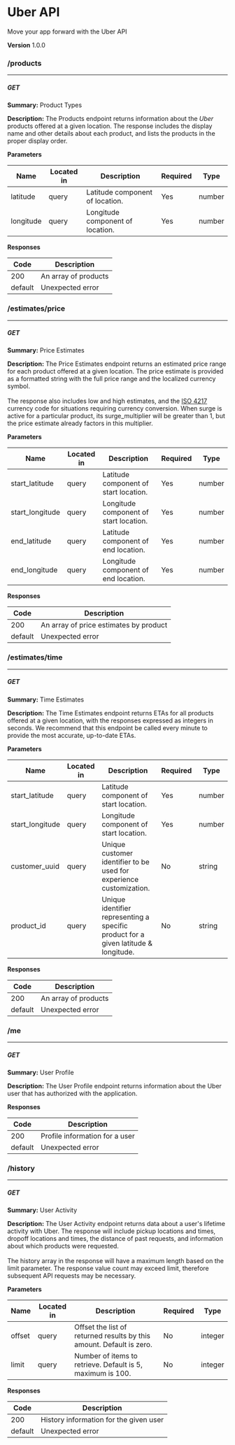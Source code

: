 Uber API
========
Move your app forward with the Uber API

**Version** 1.0.0

### /products
---
##### ***GET***
**Summary:** Product Types

**Description:** The Products endpoint returns information about the *Uber* products
offered at a given location. The response includes the display name
and other details about each product, and lists the products in the
proper display order.


**Parameters**

| Name | Located in | Description | Required | Type |
| ---- | ---------- | ----------- | -------- | ---- |
| latitude | query | Latitude component of location. | Yes | number |
| longitude | query | Longitude component of location. | Yes | number |

**Responses**

| Code | Description |
| ---- | ----------- |
| 200 | An array of products |
| default | Unexpected error |

### /estimates/price
---
##### ***GET***
**Summary:** Price Estimates

**Description:** The Price Estimates endpoint returns an estimated price range
for each product offered at a given location. The price estimate is
provided as a formatted string with the full price range and the localized
currency symbol.<br><br>The response also includes low and high estimates,
and the [ISO 4217](http://en.wikipedia.org/wiki/ISO_4217) currency code for
situations requiring currency conversion. When surge is active for a particular
product, its surge_multiplier will be greater than 1, but the price estimate
already factors in this multiplier.


**Parameters**

| Name | Located in | Description | Required | Type |
| ---- | ---------- | ----------- | -------- | ---- |
| start_latitude | query | Latitude component of start location. | Yes | number |
| start_longitude | query | Longitude component of start location. | Yes | number |
| end_latitude | query | Latitude component of end location. | Yes | number |
| end_longitude | query | Longitude component of end location. | Yes | number |

**Responses**

| Code | Description |
| ---- | ----------- |
| 200 | An array of price estimates by product |
| default | Unexpected error |

### /estimates/time
---
##### ***GET***
**Summary:** Time Estimates

**Description:** The Time Estimates endpoint returns ETAs for all products offered at a given location, with the responses expressed as integers in seconds. We recommend that this endpoint be called every minute to provide the most accurate, up-to-date ETAs.

**Parameters**

| Name | Located in | Description | Required | Type |
| ---- | ---------- | ----------- | -------- | ---- |
| start_latitude | query | Latitude component of start location. | Yes | number |
| start_longitude | query | Longitude component of start location. | Yes | number |
| customer_uuid | query | Unique customer identifier to be used for experience customization. | No | string |
| product_id | query | Unique identifier representing a specific product for a given latitude & longitude. | No | string |

**Responses**

| Code | Description |
| ---- | ----------- |
| 200 | An array of products |
| default | Unexpected error |

### /me
---
##### ***GET***
**Summary:** User Profile

**Description:** The User Profile endpoint returns information about the Uber user that has authorized with the application.

**Responses**

| Code | Description |
| ---- | ----------- |
| 200 | Profile information for a user |
| default | Unexpected error |

### /history
---
##### ***GET***
**Summary:** User Activity

**Description:** The User Activity endpoint returns data about a user's lifetime activity with Uber. The response will include pickup locations and times, dropoff locations and times, the distance of past requests, and information about which products were requested.<br><br>The history array in the response will have a maximum length based on the limit parameter. The response value count may exceed limit, therefore subsequent API requests may be necessary.

**Parameters**

| Name | Located in | Description | Required | Type |
| ---- | ---------- | ----------- | -------- | ---- |
| offset | query | Offset the list of returned results by this amount. Default is zero. | No | integer |
| limit | query | Number of items to retrieve. Default is 5, maximum is 100. | No | integer |

**Responses**

| Code | Description |
| ---- | ----------- |
| 200 | History information for the given user |
| default | Unexpected error |
